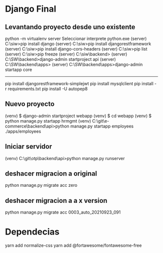 # Django Final

## Levantando proyecto desde uno existente

python -m virtualenv server
Seleccionar interprete python.exe
(server) C:\siw>pip install django
(server) C:\siw>pip install djangorestframework
(server) C:\siw>pip install django-cors-headers
(server) C:\siw>pip list
(server) C:\siw>pip freeze
(server) C:\siw\backend>
(server) C:\SW\backend>django-admin startproject api
(server) C:\SW\backend\apps>
(server) C:\SW\backend\apps>django-admin startapp core

---

pip install djangorestframework-simplejwt
pip install mysqlclient
pip install -r requirements.txt
pip install -U autopep8

## Nuevo proyecto

(venv) $ django-admin startproject webapp
(venv) $ cd webapp
(venv) $ python manage.py startapp hrmgmt
(venv) C:\git\e-commerce\backend\api>python manage.py startapp employees ./apps/employees

## Iniciar servidor

(venv) C:\git\otp\backend\api>python manage.py runserver

## deshacer migracion a original

python manage.py migrate acc zero

## deshacer migracion a a x version

python manage.py migrate acc 0003_auto_20210923_091

# Dependecias

yarn add normalize-css
yarn add @fortawesome/fontawesome-free

